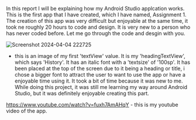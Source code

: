 In this report I will be explaining how my Android Studio applcation works. This is the first app that I have created, which I have named, Assignment 1. The creation of this app was very difficult but enjoyable at the same time, it took ne roughly 20 hours to code and design. It is very new to a person who has never coded before. Let me go through the code and desgin with you.

![Screenshot 2024-04-04 222725](https://github.com/AaronSmulian/assignment1/assets/164137822/2f09887c-a10d-457c-95e6-b5620246cf8b) 
- this is an image of my first 'textView' value. It is my 'headingTextView', which says 'History'. It has an italic font with a 'textsize' of '100sp'. It has been placed at the top of the screen due to it being a heading or title, i chose a bigger font to attract the user to want to use the app or have a enjoyable time using it. It took a bit of time because it was new to me. While doing this project, it was still me learning my way around Android Studio, but it was definitely enjoyable creating this part.



  







https://www.youtube.com/watch?v=fuxh7AmAHqY - this is my youtube video of the app.
